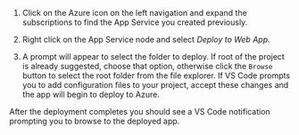 1. Click on the Azure icon on the left navigation and expand the subscriptions to find the App Service you created previously.  

1. Right click on the App Service node and select *Deploy to Web App*.

1. A prompt will appear to select the folder to deploy.  If root of the project is already suggested, choose that option, otherwise click the `Browse` button to select the root folder from the file explorer. If VS Code prompts you to add configuration files to your project, accept these changes and the app will begin to deploy to Azure.

After the deployment completes you should see a VS Code notification prompting you to browse to the deployed app.